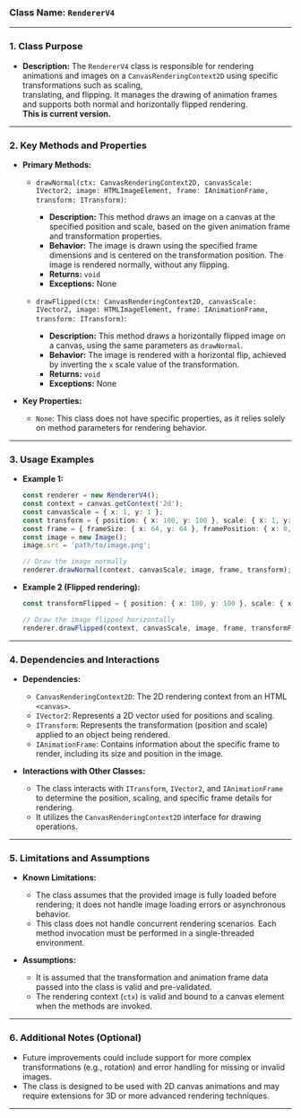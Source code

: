 ### **Class Name:** `RendererV4`

---

### **1. Class Purpose**
- **Description:**
  The `RendererV4` class is responsible for rendering animations and images on a `CanvasRenderingContext2D` using specific transformations such as scaling,  
  translating, and flipping. It manages the drawing of animation frames and supports both normal and horizontally flipped rendering.  
  **This is current version.**

---

### **2. Key Methods and Properties**
- **Primary Methods:**
  - `drawNormal(ctx: CanvasRenderingContext2D, canvasScale: IVector2, image: HTMLImageElement, frame: IAnimationFrame, transform: ITransform)`: 
    - **Description:** This method draws an image on a canvas at the specified position and scale, based on the given animation frame and transformation properties.
    - **Behavior:** The image is drawn using the specified frame dimensions and is centered on the transformation position. The image is rendered normally, without any flipping.
    - **Returns:** `void`
    - **Exceptions:** None
    
  - `drawFlipped(ctx: CanvasRenderingContext2D, canvasScale: IVector2, image: HTMLImageElement, frame: IAnimationFrame, transform: ITransform)`: 
    - **Description:** This method draws a horizontally flipped image on a canvas, using the same parameters as `drawNormal`.
    - **Behavior:** The image is rendered with a horizontal flip, achieved by inverting the `x` scale value of the transformation.
    - **Returns:** `void`
    - **Exceptions:** None

- **Key Properties:**
  - `None`: This class does not have specific properties, as it relies solely on method parameters for rendering behavior.

---

### **3. Usage Examples**
- **Example 1:**
  ```typescript
  const renderer = new RendererV4();
  const context = canvas.getContext('2d');
  const canvasScale = { x: 1, y: 1 };
  const transform = { position: { x: 100, y: 100 }, scale: { x: 1, y: 1 } };
  const frame = { frameSize: { x: 64, y: 64 }, framePosition: { x: 0, y: 0 } };
  const image = new Image();
  image.src = 'path/to/image.png';

  // Draw the image normally
  renderer.drawNormal(context, canvasScale, image, frame, transform);
  ```

- **Example 2 (Flipped rendering):**
  ```typescript
  const transformFlipped = { position: { x: 100, y: 100 }, scale: { x: 1, y: 1 } };

  // Draw the image flipped horizontally
  renderer.drawFlipped(context, canvasScale, image, frame, transformFlipped);
  ```

---

### **4. Dependencies and Interactions**
- **Dependencies:**
  - `CanvasRenderingContext2D`: The 2D rendering context from an HTML `<canvas>`.
  - `IVector2`: Represents a 2D vector used for positions and scaling.
  - `ITransform`: Represents the transformation (position and scale) applied to an object being rendered.
  - `IAnimationFrame`: Contains information about the specific frame to render, including its size and position in the image.

- **Interactions with Other Classes:**
  - The class interacts with `ITransform`, `IVector2`, and `IAnimationFrame` to determine the position, scaling, and specific frame details for rendering.
  - It utilizes the `CanvasRenderingContext2D` interface for drawing operations.

---

### **5. Limitations and Assumptions**
- **Known Limitations:**
  - The class assumes that the provided image is fully loaded before rendering; it does not handle image loading errors or asynchronous behavior.
  - This class does not handle concurrent rendering scenarios. Each method invocation must be performed in a single-threaded environment.
  
- **Assumptions:**
  - It is assumed that the transformation and animation frame data passed into the class is valid and pre-validated.
  - The rendering context (`ctx`) is valid and bound to a canvas element when the methods are invoked.

---

### **6. Additional Notes (Optional)**
- Future improvements could include support for more complex transformations (e.g., rotation) and error handling for missing or invalid images.
- The class is designed to be used with 2D canvas animations and may require extensions for 3D or more advanced rendering techniques.

---